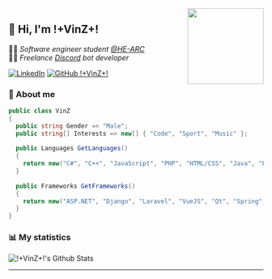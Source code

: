 <img align='right' src="https://media.tenor.com/y2JXkY1pXkwAAAAM/cat-computer.gif" width="150">

## 👋 Hi, I'm !+VinZ+!

👨‍🎓 *Software engineer student [@HE-ARC](https://github.com/HE-Arc)* <br/>
👨‍💻 *Freelance [Discord](https://discord.com/) bot developer*

[![LinkedIn](https://img.shields.io/badge/linkedin-%230077B5.svg?style=flat-square&logo=Linkedin&logoColor=white&link=https://www.linkedin.com/in/vincentjeannin/)](https://www.linkedin.com/in/vincentjeannin/)
[![GitHub !+VinZ+!](https://img.shields.io/github/followers/dev-vinz?label=Follow&style=social)](https://github.com/dev-vinz)

### 🧐 About me

```cs
public class VinZ
{
  public string Gender => "Male";
  public string[] Interests => new[] { "Code", "Sport", "Music" };
  
  public Languages GetLanguages()
  {
    return new("C#", "C++", "JavaScript", "PHP", "HTML/CSS", "Java", "Python");
  }
  
  public Frameworks GetFrameworks()
  {
    return new("ASP.NET", "Django", "Laravel", "VueJS", "Qt", "Spring", "Swing");
  }
}
```

### 📊 My statistics

![!+VinZ+!'s Github Stats](https://github-readme-stats.vercel.app/api?username=dev-vinz&show_icons=true)

---
